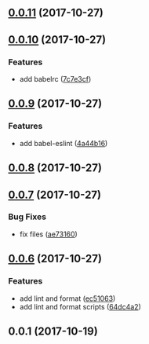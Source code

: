 <a name="0.0.11"></a>
## [0.0.11](https://github.com/hugomrdias/hd-scripts/compare/v0.0.10...v0.0.11) (2017-10-27)



<a name="0.0.10"></a>
## [0.0.10](https://github.com/hugomrdias/hd-scripts/compare/v0.0.9...v0.0.10) (2017-10-27)


### Features

* add babelrc ([7c7e3cf](https://github.com/hugomrdias/hd-scripts/commit/7c7e3cf))



<a name="0.0.9"></a>
## [0.0.9](https://github.com/hugomrdias/hd-scripts/compare/v0.0.8...v0.0.9) (2017-10-27)


### Features

* add babel-eslint ([4a44b16](https://github.com/hugomrdias/hd-scripts/commit/4a44b16))



<a name="0.0.8"></a>
## [0.0.8](https://github.com/hugomrdias/hd-scripts/compare/v0.0.7...v0.0.8) (2017-10-27)



<a name="0.0.7"></a>
## [0.0.7](https://github.com/hugomrdias/hd-scripts/compare/v0.0.6...v0.0.7) (2017-10-27)


### Bug Fixes

* fix files ([ae73160](https://github.com/hugomrdias/hd-scripts/commit/ae73160))



<a name="0.0.6"></a>
## [0.0.6](https://github.com/hugomrdias/hd-scripts/compare/v0.0.1...v0.0.6) (2017-10-27)


### Features

* add lint and format ([ec51063](https://github.com/hugomrdias/hd-scripts/commit/ec51063))
* add lint and format scripts ([64dc4a2](https://github.com/hugomrdias/hd-scripts/commit/64dc4a2))



<a name="0.0.1"></a>
## 0.0.1 (2017-10-19)



